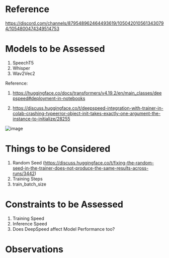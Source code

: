 # Reference

https://discord.com/channels/879548962464493619/1050420105613430794/1054800474349514753

# Models to be Assessed

1. SpeechT5
2. Whisper
3. Wav2Vec2

Reference: 

1. https://huggingface.co/docs/transformers/v4.19.2/en/main_classes/deepspeed#deployment-in-notebooks

2. https://discuss.huggingface.co/t/deepspeed-integration-with-trainer-in-colab-crashing-typeerror-object-init-takes-exactly-one-argument-the-instance-to-initialize/28255

![image](https://github.com/DrishtiShrrrma/deepspeed-huggingface/assets/129742046/431c3494-2122-4d5a-9d1e-6ee49cb6c214)


# Things to be Considered

1. Random Seed (https://discuss.huggingface.co/t/fixing-the-random-seed-in-the-trainer-does-not-produce-the-same-results-across-runs/3442)
2. Training Steps
3. train_batch_size

# Constraints to be Assessed

1. Training Speed
2. Inference Speed
3. Does DeepSpeed affect Model Performance too?

# Observations

